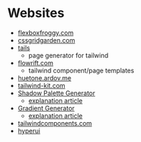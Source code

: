 # Websites

- [flexboxfroggy.com](https://flexboxfroggy.com/)
- [cssgridgarden.com](https://cssgridgarden.com/)
- [tails](https://devdojo.com/tails)
  - page generator for tailwind
- [flowrift.com](https://flowrift.com/c/hero)
  - tailwind component/page templates
- [huetone.ardov.me](https://huetone.ardov.me)
- [tailwind-kit.com](https://www.tailwind-kit.com/components)
- [Shadow Palette Generator](https://www.joshwcomeau.com/shadow-palette/)
  - [explanation article](https://www.joshwcomeau.com/css/introducing-shadow-palette-generator/)
- [Gradient Generator](https://www.joshwcomeau.com/gradient-generator/)
  - [explanation article](https://www.joshwcomeau.com/css/make-beautiful-gradients/)
- [tailwindcomponents.com](https://tailwindcomponents.com/)
- [hyperui](https://www.hyperui.dev/)
